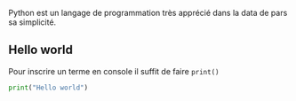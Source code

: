 Python est un langage de programmation très apprécié dans la data de pars sa simplicité.

## Hello world
Pour inscrire un terme en console il suffit de faire `print()`
```python
print("Hello world")
```